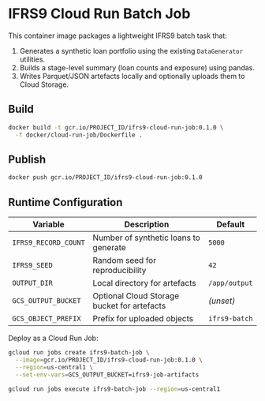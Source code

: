 # IFRS9 Cloud Run Batch Job

This container image packages a lightweight IFRS9 batch task that:

1. Generates a synthetic loan portfolio using the existing `DataGenerator` utilities.
2. Builds a stage-level summary (loan counts and exposure) using pandas.
3. Writes Parquet/JSON artefacts locally and optionally uploads them to Cloud Storage.

## Build

```bash
docker build -t gcr.io/PROJECT_ID/ifrs9-cloud-run-job:0.1.0 \
  -f docker/cloud-run-job/Dockerfile .
```

## Publish

```bash
docker push gcr.io/PROJECT_ID/ifrs9-cloud-run-job:0.1.0
```

## Runtime Configuration

| Variable | Description | Default |
| --- | --- | --- |
| `IFRS9_RECORD_COUNT` | Number of synthetic loans to generate | `5000` |
| `IFRS9_SEED` | Random seed for reproducibility | `42` |
| `OUTPUT_DIR` | Local directory for artefacts | `/app/output` |
| `GCS_OUTPUT_BUCKET` | Optional Cloud Storage bucket for artefacts | *(unset)* |
| `GCS_OBJECT_PREFIX` | Prefix for uploaded objects | `ifrs9-batch` |

Deploy as a Cloud Run Job:

```bash
gcloud run jobs create ifrs9-batch-job \
  --image=gcr.io/PROJECT_ID/ifrs9-cloud-run-job:0.1.0 \
  --region=us-central1 \
  --set-env-vars=GCS_OUTPUT_BUCKET=ifrs9-job-artifacts

gcloud run jobs execute ifrs9-batch-job --region=us-central1
```
